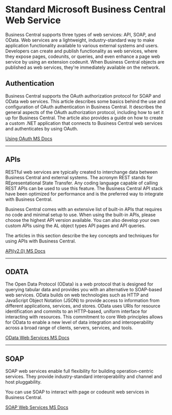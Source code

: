 # Standard Microsoft Business Central Web Service

Business Central supports three types of web services: API, SOAP, and OData. Web services are a lightweight, industry-standard way to make application functionality available to various external systems and users. Developers can create and publish functionality as web services, where they expose pages, codeunits, or queries, and even enhance a page web service by using an extension codeunit. When Business Central objects are published as web services, they're immediately available on the network.

## Authentication

Business Central supports the OAuth authorization protocol for SOAP and OData web services. This article describes some basics behind the use and configuration of OAuth authentication in Business Central. It describes the general aspects of the OAuth authorization protocol, including how to set it up for Business Central. The article also provides a guide on how to create a custom .NET application that connects to Business Central web services and authenticates by using OAuth.

[Using OAuth MS Docs](https://docs.microsoft.com/en-us/dynamics365/business-central/dev-itpro/webservices/authenticate-web-services-using-oauth)

---
## APIs

RESTful web services are typically created to interchange data between Business Central and external systems. The acronym REST stands for REpresentational State Transfer. Any coding language capable of calling REST APIs can be used to use this feature. The Business Central API stack have been optimized for performance and is the preferred way to integrate with Business Central.

Business Central comes with an extensive list of built-in APIs that requires no code and minimal setup to use. When using the built-in APIs, please choose the highest API version available. You can also develop your own custom APIs using the AL object types API pages and API queries.

The articles in this section describe the key concepts and techniques for using APIs with Business Central.

[API(v2.0) MS Docs](https://docs.microsoft.com/en-us/dynamics365/business-central/dev-itpro/api-reference/v2.0/)

---
## ODATA

The Open Data Protocol (OData) is a web protocol that is designed for querying tabular data and provides you with an alternative to SOAP-based web services. OData builds on web technologies such as HTTP and JavaScript Object Notation (JSON) to provide access to information from different applications, services, and stores. OData uses URIs for resource identification and commits to an HTTP-based, uniform interface for interacting with resources. This commitment to core Web principles allows for OData to enable a new level of data integration and interoperability across a broad range of clients, servers, services, and tools.

[OData Web Services MS Docs](https://docs.microsoft.com/en-us/dynamics365/business-central/dev-itpro/webservices/odata-web-services)

---
## SOAP

SOAP web services enable full flexibility for building operation-centric services. They provide industry-standard interoperability and channel and host pluggability.

You can use SOAP to interact with page or codeunit web services in Business Central.

[SOAP Web Services MS Docs](https://docs.microsoft.com/en-us/dynamics365/business-central/dev-itpro/webservices/soap-web-services)

